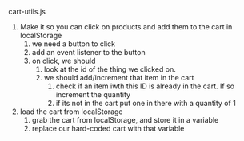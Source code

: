 cart-utils.js
1) Make it so you can click on products and add them to the cart in localStorage
    1) we need a button to click 
    2) add an event listener to the button
    3) on click, we should 
        1) look at the id of the thing we clicked on.
        2) we should add/increment that item in the cart
            1) check if an item iwth this ID is already in the cart. If so increment the quantity
            2) if its not in the cart put one in there with a quantity of 1
2) load the cart from localStorage
    1) grab the cart from localStorage, and store it in a variable
    2) replace our hard-coded cart with that variable